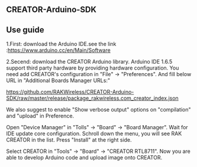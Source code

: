 ## CREATOR-Arduino-SDK

## Use guide
1.First: download the Arduino IDE.see the link :https://www.arduino.cc/en/Main/Software

2.Secend: download the CREATOR Arduino library. 
   Arduino IDE 1.6.5 support third party hardware by providing hardware configuration.
You need add CREATOR's configuration in "File" -> "Preferences".
And fill below URL in "Additional Boards Manager URLs:"

   https://github.com/RAKWireless/CREATOR-Arduino-SDK/raw/master/release/package_rakwireless.com_creator_index.json

We also suggest to enable "Show verbose output" options on "compilation" and "upload" in Preference.

  Open "Device Manager" in "Tolls" -> "Board" -> "Board Manager".
Wait for IDE update core configuration. Schroll down the menu, you will see RAK CREATOR in the list.
Press "Install" at the right side.

  Select CREATOR in "Tools" -> "Board" -> "CREATOR RTL8711".
Now you are able to develop Arduino code and upload image onto CREATOR.
